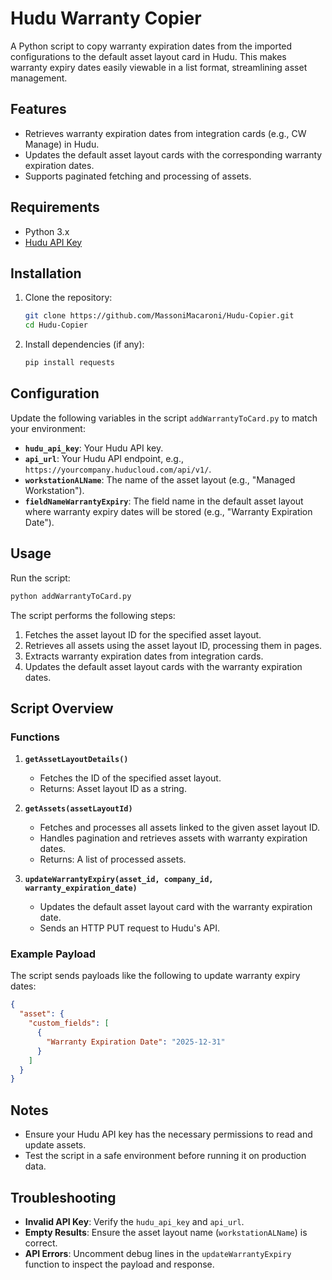 # Hudu Warranty Copier

A Python script to copy warranty expiration dates from the imported configurations to the default asset layout card in Hudu. This makes warranty expiry dates easily viewable in a list format, streamlining asset management.

## Features
- Retrieves warranty expiration dates from integration cards (e.g., CW Manage) in Hudu.
- Updates the default asset layout cards with the corresponding warranty expiration dates.
- Supports paginated fetching and processing of assets.

## Requirements
- Python 3.x
- [Hudu API Key](https://support.hudu.com/hc/en-us/articles/11422780787735-REST-API)

## Installation

1. Clone the repository:
   ```bash
   git clone https://github.com/MassoniMacaroni/Hudu-Copier.git
   cd Hudu-Copier
   ```

2. Install dependencies (if any):
   ```bash
   pip install requests
   ```

## Configuration

Update the following variables in the script `addWarrantyToCard.py` to match your environment:

- **`hudu_api_key`**: Your Hudu API key.
- **`api_url`**: Your Hudu API endpoint, e.g., `https://yourcompany.huducloud.com/api/v1/`.
- **`workstationALName`**: The name of the asset layout (e.g., "Managed Workstation").
- **`fieldNameWarrantyExpiry`**: The field name in the default asset layout where warranty expiry dates will be stored (e.g., "Warranty Expiration Date").

## Usage

Run the script:

```bash
python addWarrantyToCard.py
```

The script performs the following steps:

1. Fetches the asset layout ID for the specified asset layout.
2. Retrieves all assets using the asset layout ID, processing them in pages.
3. Extracts warranty expiration dates from integration cards.
4. Updates the default asset layout cards with the warranty expiration dates.

## Script Overview

### Functions

1. **`getAssetLayoutDetails()`**
   - Fetches the ID of the specified asset layout.
   - Returns: Asset layout ID as a string.

2. **`getAssets(assetLayoutId)`**
   - Fetches and processes all assets linked to the given asset layout ID.
   - Handles pagination and retrieves assets with warranty expiration dates.
   - Returns: A list of processed assets.

3. **`updateWarrantyExpiry(asset_id, company_id, warranty_expiration_date)`**
   - Updates the default asset layout card with the warranty expiration date.
   - Sends an HTTP PUT request to Hudu's API.

### Example Payload

The script sends payloads like the following to update warranty expiry dates:

```json
{
  "asset": {
    "custom_fields": [
      {
        "Warranty Expiration Date": "2025-12-31"
      }
    ]
  }
}
```

## Notes
- Ensure your Hudu API key has the necessary permissions to read and update assets.
- Test the script in a safe environment before running it on production data.

## Troubleshooting
- **Invalid API Key**: Verify the `hudu_api_key` and `api_url`.
- **Empty Results**: Ensure the asset layout name (`workstationALName`) is correct.
- **API Errors**: Uncomment debug lines in the `updateWarrantyExpiry` function to inspect the payload and response.


